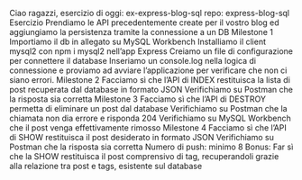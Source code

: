 Ciao ragazzi, esercizio di oggi: ex-express-blog-sql
repo: express-blog-sql
Esercizio
Prendiamo le API precedentemente create per il vostro blog ed aggiungiamo la persistenza tramite la connessione a un DB
Milestone 1
Importiamo il db in allegato su MySQL Workbench
Installiamo il client mysql2 con npm i mysql2 nell’app Express
Creiamo un file di configurazione per connettere il database
Inseriamo un console.log nella logica di connessione e proviamo ad avviare l’applicazione per verificare che non ci siano errori.
Milestone 2
Facciamo sì che l’API di INDEX restituisca la lista di post recuperata dal database in formato JSON
Verifichiamo su Postman che la risposta sia corretta
Milestone 3
Facciamo sì che l’API di DESTROY permetta di eliminare un post dal database
Verifichiamo su Postman che la chiamata non dia errore e risponda 204
Verifichiamo su MySQL Workbench che il post venga effettivamente rimosso
Milestone 4
Facciamo sì che l’API di SHOW restituisca il post desiderato in formato JSON
Verifichiamo su Postman che la risposta sia corretta
Numero di push: minimo 8
Bonus:
Far sì che la SHOW restituisca il post comprensivo di tag, recuperandoli grazie alla relazione tra post e tags, esistente sul database